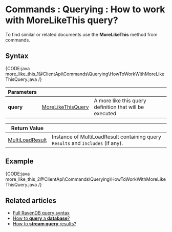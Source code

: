 # Commands : Querying : How to work with MoreLikeThis query?

To find similar or related documents use the **MoreLikeThis** method from commands.

## Syntax

{CODE:java more_like_this_1@ClientApi\Commands\Querying\HowToWorkWithMoreLikeThisQuery.java /}

| Parameters | | |
| ------------- | ------------- | ----- |
| **query** | [MoreLikeThisQuery]() | A more like this query definition that will be executed |

| Return Value | |
| ------------- | ----- |
| [MultiLoadResult]() | Instance of MultiLoadResult containing query `Results` and `Includes` (if any). |

## Example

{CODE:java more_like_this_2@ClientApi\Commands\Querying\HowToWorkWithMoreLikeThisQuery.java /}

## Related articles

- [Full RavenDB query syntax](../../../indexes/querying/full-query-syntax)   
- [How to **query** a **database**?](../../../client-api/commands/querying/how-to-query-a-database)   
- [How to **stream query** results?](../../../client-api/commands/querying/how-to-stream-query-results)   
